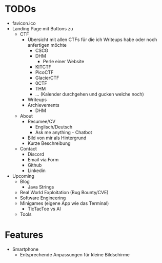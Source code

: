 # TODOs
- favicon.ico
- Landing Page mit Buttons zu
    - CTF
        - Übersicht mit allen CTFs für die ich Writeups habe oder noch anfertigen möchte
            - CSCG
            - DHM
                - Perle einer Website
            - KITCTF
            - PicoCTF
            - GlacierCTF
            - 0CTF
            - THM
            - ... (Kalender durchgehen und gucken welche noch)
        - Writeups
        - Archievements
            - DHM
    - About
        - Resumee/CV
            - Englisch/Deutsch
            - Ask me anything - Chatbot
        - Bild von mir als Hintergrund
        - Kurze Beschreibung
    - Contact
        - Discord
        - Email via Form
        - Github
        - Linkedin
- Upcoming
    - Blog
        - Java Strings
    - Real World Exploitation (Bug Bounty/CVE)
    - Software Engineering
    - Minigames (eigene App wie das Terminal)
        - TicTacToe vs AI
    - Tools

# Features
- Smartphone
    - Entsprechende Anpassungen für kleine Bildschirme
